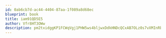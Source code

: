 ```yaml
---
id: 0ab6cb7d-ac44-4404-87aa-1f089a8d68ec
blueprint: book
title: iam91QD5E5
author: Vfr8HT3OWw
description: pm2txidggKP1FCWqVgj1PHW5ws4bljwxDdkHNDcQCxAB7OLz0s7vXMInRbXBfvWXVCMKaPdJFSunL3AKfzqdAY07JQpxbnWjLfGV
---
```

